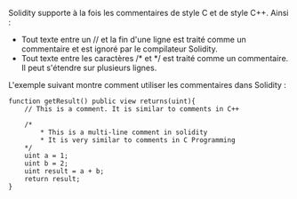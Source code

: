 Solidity supporte à la fois les commentaires de style C et de style C++. Ainsi :

- Tout texte entre un // et la fin d'une ligne est traité comme un commentaire et est ignoré par le compilateur Solidity.
- Tout texte entre les caractères /* et */ est traité comme un commentaire. Il peut s'étendre sur plusieurs lignes.

L'exemple suivant montre comment utiliser les commentaires dans Solidity :

```solidity
function getResult() public view returns(uint){
    // This is a comment. It is similar to comments in C++

    /*
        * This is a multi-line comment in solidity
        * It is very similar to comments in C Programming
    */
    uint a = 1;
    uint b = 2;
    uint result = a + b;
    return result;
}
```